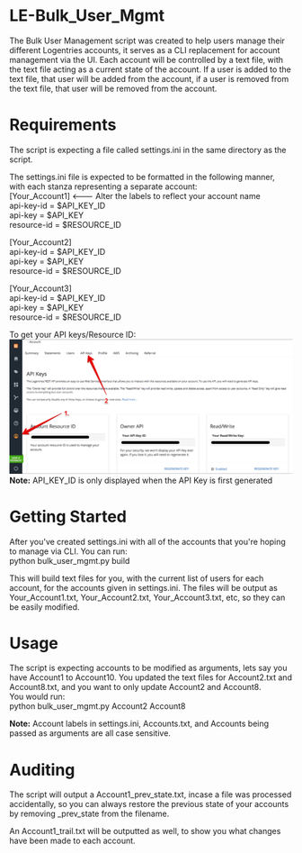 # LE-Bulk_User_Mgmt

The Bulk User Management script was created to help users manage their different Logentries accounts, it serves as a CLI replacement for account management via the UI. Each account will be controlled by a text file, with the text file acting as a current state of the account. If a user is added to the text file, that user will be added from the account, if a user is removed from the text file, that user will be removed from the account.  

Requirements
===================
The script is expecting a file called settings.ini in the same directory as the script.  

The settings.ini file is expected to be formatted in the following manner, with each stanza representing a separate account:  
[Your_Account1] <--- Alter the labels to reflect your account name   
api-key-id = $API_KEY_ID  
api-key = $API_KEY  
resource-id = $RESOURCE_ID  

[Your_Account2]    
api-key-id = $API_KEY_ID  
api-key = $API_KEY  
resource-id = $RESOURCE_ID  

[Your_Account3]  
api-key-id = $API_KEY_ID  
api-key = $API_KEY  
resource-id = $RESOURCE_ID    

To get your API keys/Resource ID:
![Screenshot](https://github.com/alam-r7/LE-Bulk_User_Mgmt/blob/master/doc/Step%201%20-%20Getting%20API%20Keys.png?raw=true)
**Note:** API_KEY_ID is only displayed when the API Key is first generated

Getting Started
==================================
After you've created settings.ini with all of the accounts that you're hoping to manage via CLI.
You can run:  
python bulk_user_mgmt.py build

This will build text files for you, with the current list of users for each account, for the accounts given in settings.ini.
The files will be output as Your_Account1.txt, Your_Account2.txt, Your_Account3.txt, etc, so they can be easily modified.  

Usage
===========================================
The script is expecting accounts to be modified as arguments, lets say you have Account1 to Account10. 
You updated the text files for Account2.txt and Account8.txt, and you want to only update Account2 and Account8.    
You would run:  
python bulk_user_mgmt.py Account2 Account8  
  
**Note:** Account labels in settings.ini, Accounts.txt, and Accounts being passed as arguments are all case sensitive.  

Auditing
============================================
The script will output a Account1_prev_state.txt, incase a file was processed accidentally, so you can always restore the previous state of your accounts by removing \_prev_state from the filename.  
  
An Account1_trail.txt will be outputted as well, to show you what changes have been made to each account.  
